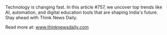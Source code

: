 Technology is changing fast. In this article #757, we uncover top trends like AI, automation, and digital education tools that are shaping India's future. Stay ahead with Think News Daily.

Read more at: www.thinknewsdaily.com